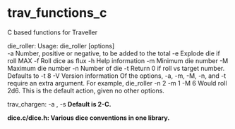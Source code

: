 trav_functions_c
================

C based functions for Traveller

die_roller:
Usage:  die_roller [options]  
	 -a    Number, positive or negative, to be added to the total
	 -e    Explode die if roll MAX
	 -f    Roll dice as flux
	 -h    Help information
	 -m    Minimum die number
	 -M    Maximum die number
	 -n    Number of die
	 -t    Return 0 if roll vs target number. Defaults to -t 8
	 -V    Version information
Of the options, -a, -m, -M, -n, and -t require an extra argument.
For example, die_roller -n 2 -m 1 -M 6
Would roll 2d6.
This is the default action, given no other options.


trav_chargen:
-a <average stats>, -s <strong stats>
Default is 2-C.


dice.c/dice.h:
Various dice conventions in one library.


